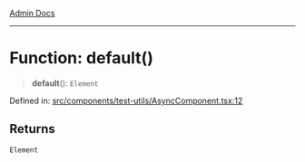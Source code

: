 [Admin Docs](/)

***

# Function: default()

> **default**(): `Element`

Defined in: [src/components/test-utils/AsyncComponent.tsx:12](https://github.com/PalisadoesFoundation/talawa-admin/blob/main/src/components/test-utils/AsyncComponent.tsx#L12)

## Returns

`Element`
